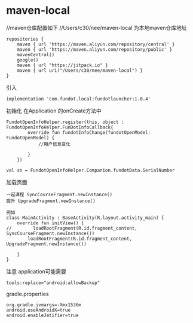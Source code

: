 # maven-local

//maven仓库配置如下
//Users/c30/nee/maven-local 为本地maven仓库地址
```
repositories {
    maven { url 'https://maven.aliyun.com/repository/central' }
    maven { url 'https://maven.aliyun.com/repository/public' }
    mavenCentral()
    google()
    maven { url "https://jitpack.io" }
    maven { url uri("/Users/c30/nee/maven-local") }
}
```


引入   
```
implementation 'com.fundot.local:fundotlauncher:1.0.4'
```

初始化 在Application 的onCreate方法中

```
FundotOpenInfoHelper.register(this, object : FundotOpenInfoHelper.FunDotInfoCallback{
        override fun fundotInfoChange(fundotOpenModel: FundotOpenModel) {
            //用户信息变化

        }
    })

val sn = FundotOpenInfoHelper.Companion.fundotData.SerialNumber

```

加载页面
```
一起课程 SyncCourseFragment.newInstance()
提升 UpgradeFragment.newInstance()

例如
class MainActivity : BaseActivity(R.layout.activity_main) {
    override fun initView() {
//        loadRootFragment(R.id.fragment_content, SyncCourseFragment.newInstance())
        loadRootFragment(R.id.fragment_content, UpgradeFragment.newInstance())

    }
}
```

注意 application可能需要
```
tools:replace="android:allowBackup"
```


gradle.properties

```
org.gradle.jvmargs=-Xmx1536m
android.useAndroidX=true
android.enableJetifier=true
```

